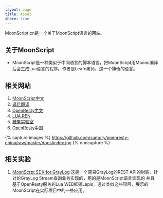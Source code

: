 ```yaml
---
layout: page
title: About
share: true
---
```


MoonScript.cn是一个关于MoonScript语言的网站。

## 关于MoonScript

* MoonScript是一种类似于中间语言的脚本语言，把MoonScript用Moonc编译后会生成Lua语言的程序。作者是Leafo老师，这一个神奇的语言。

## 相关网站


1. [MoonScript中文](https://www.moonscript.cn)
2. [译启翻译](https://www.yqfy.net)
3. [OpenResty中文](https://www.openresty.com.cn)
4. [LUA.REN](http://lua.ren)
5. [糖果实验室](https://www.candylab.net)
6. [OpenResty中国](https://orchina.org)

{% capture images %}
    https://github.com/sumory/openresty-china/raw/master/docs/index.jpg
{% endcapture %}



## 相关实验


1. [MoonScrpt SDK for GrayLog](https://github.com/shengnoah/moonscript_for_graylog)  这是一个简易GrayLog的REST API的封装，针对的GrayLog Stream查询业务实现的，用的是MoonScript语言实现的
并且基于OpenResty服务的Lua WEB框架Lapis，通过类似这些项目，展示的MoonScript在实际项目中的一些应用。




